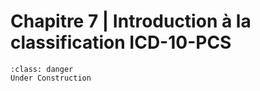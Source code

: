 # Chapitre 7 | Introduction à la classification ICD-10-PCS

```{admonition} This is a title
:class: danger
Under Construction
```

